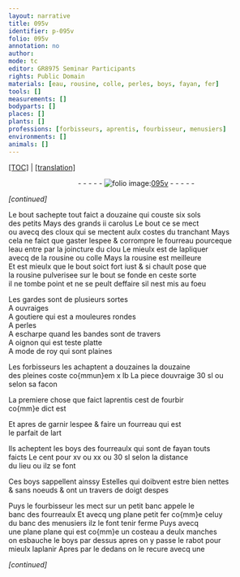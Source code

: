 ```yaml
---
layout: narrative
title: 095v
identifier: p-095v
folio: 095v
annotation: no
author:
mode: tc
editor: GR8975 Seminar Participants
rights: Public Domain
materials: [eau, rousine, colle, perles, boys, fayan, fer]
tools: []
measurements: []
bodyparts: []
places: []
plants: []
professions: [forbisseurs, aprentis, fourbisseur, menusiers]
environments: []
animals: []
---
```


<p><a href="{{ site.baseurl }}/diplomatic/">[TOC]</a> | <a href="{{ site.baseurl }}/_texts/p-095v_tl.md/">[translation]</a></p><div class="folio" align="center">- - - - - <a href="http://gallica.bnf.fr/ark:/12148/btv1b10500001g/f196.image" target="_blank"><img src="https://cu-mkp.github.io/2017-workshop-edition/assets/photo-icon.png" alt="folio image: " style="display:inline-block; margin-bottom:-3px;"/>095v</a> - - - - - </div>  
 
*[continued]*
  
Le bout sachepte tout faict a douzaine qui couste six sols<br/> des petits Mays des grands ii carolus Le bout <span class="del">ce</span> se mect<br/> ou avecq des cloux qui se mectent aulx costes du tranchant Mays<br/> cela ne faict que gaster lespee & corrompre le fourreau pourceque<br/> l<span class="m">eau</span> entre par la joincture du clou Le mieulx est de lapliquer<br/> avecq de la <span class="m">rousine</span> ou <span class="m">colle</span> Mays la <span class="m">rousine</span> est meilleure<br/> Et est mieulx que le bout soict fort iust & si chault pose que<br/> la <span class="m">rousine</span> pulverisee sur le bout se fonde en ceste sorte<br/> il ne tombe point et ne se peult deffaire sil nest mis au foeu
 
Les gardes sont de plusieurs sortes<br/> A ouvraiges<br/> A goutiere qui est a mouleures rondes<br/> A <span class="m">perles</span><br/> A escharpe quand les bandes sont de travers<br/> A oignon qui est teste platte<br/> A mode de roy qui sont plaines
 
Les <span class="pro">forbisseurs</span> les achaptent a douzaines la douzaine<br/> des pleines coste co{mmun}em x lb La piece douvraige 30 sl ou<br/> selon sa facon
 
La premiere chose que faict l<span class="pro">aprentis</span> cest de fourbir<br/> co{mm}e dict est
 
Et apres de garnir lespee & faire un fourreau qui est<br/> le parfait de lart
 
Ils acheptent les <span class="m">boys</span> des fourreaulx qui sont de <span class="m">fayan</span> touts<br/> faicts Le cent pour xv ou xx ou 30 sl selon la distance<br/> du lieu ou ilz se font
 
Ces <span class="m">boys</span> sappellent ainssy Estelles qui doibvent estre bien nettes<br/> & sans noeuds & ont un travers de doigt despes
 
Puys le <span class="pro">fourbisseur</span> les mect sur un petit banc appele le<br/> banc des fourreaulx Et avecq ung <span class="del">plane</span> petit <span class="m">fer</span> co{mm}e celuy<br/> du banc des <span class="pro">menusiers</span> ilz le font tenir ferme Puys avecq<br/> une <span class="del">plane</span> plane qui est co{mm}e un costeau a deulx manches<br/> on esbauche le <span class="m">boys</span> par dessus apres on y passe le rabot pour<br/> mieulx laplanir Apres par le dedans on le recure avecq une
 
*[continued]*
 
